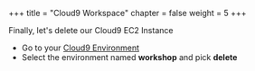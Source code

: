 +++
title = "Cloud9 Workspace"
chapter = false
weight = 5
+++

Finally, let's delete our Cloud9 EC2 Instance

- Go to your [Cloud9 Environment](https://us-east-1.console.aws.amazon.com/cloud9/home?region=us-east-1)
- Select the environment named **workshop** and pick **delete**

